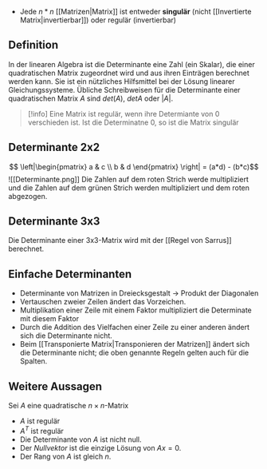 - Jede $n*n$ [[Matrizen|Matrix]] ist entweder **singulär** (nicht [[Invertierte Matrix|invertierbar]]) oder regulär (invertierbar)

## Definition
In der linearen Algebra ist die Determinante eine Zahl (ein Skalar), die einer quadratischen Matrix zugeordnet wird und aus ihren Einträgen berechnet werden kann. Sie ist ein nützliches Hilfsmittel bei der Lösung linearer Gleichungssysteme. Übliche Schreibweisen für die Determinante einer quadratischen Matrix $A$ sind $det(A)$, $detA$ oder $|A|$.

>[!info]
>Eine Matrix ist regulär, wenn ihre Determiante von 0 verschieden ist.
>Ist die Determinatne 0, so ist die Matrix singulär


## Determinante 2x2
$$ \left|\begin{pmatrix}
a & c \\
b & d
\end{pmatrix} \right| = (a*d) - (b*c)$$
![[Determinante.png]]
Die Zahlen auf dem roten Strich werde multipliziert und die Zahlen auf dem grünen Strich werden multipliziert und dem roten abgezogen.

## Determinante 3x3
Die Determinante einer 3x3-Matrix wird mit der [[Regel von Sarrus]] berechnet.


## Einfache Determinanten
* Determinante von Matrizen in Dreiecksgestalt -> Produkt der Diagonalen
* Vertauschen zweier Zeilen ändert das Vorzeichen.
* Multiplikation einer Zeile mit einem Faktor multipliziert die Determinate mit diesem Faktor
* Durch die Addition des Vielfachen einer Zeile zu einer anderen ändert sich die Determinante nicht.
* Beim [[Transponierte Matrix|Transponieren der Matrizen]] ändert sich die Determinante nicht; die oben genannte Regeln gelten auch für die Spalten.

## Weitere Aussagen
Sei $A$ eine quadratische $n \times n$-Matrix
* $A$ ist regulär
* $A^T$ ist regulär
* Die Determinante von $A$ ist nicht null.
* Der *Nullvektor* ist die einzige Lösung von $Ax=0$.
* Der Rang von $A$ ist gleich $n$.
